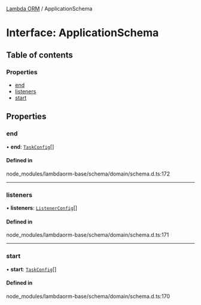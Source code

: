 [Lambda ORM](../README.md) / ApplicationSchema

# Interface: ApplicationSchema

## Table of contents

### Properties

- [end](ApplicationSchema.md#end)
- [listeners](ApplicationSchema.md#listeners)
- [start](ApplicationSchema.md#start)

## Properties

### end

• **end**: [`TaskConfig`](TaskConfig.md)[]

#### Defined in

node_modules/lambdaorm-base/schema/domain/schema.d.ts:172

___

### listeners

• **listeners**: [`ListenerConfig`](ListenerConfig.md)[]

#### Defined in

node_modules/lambdaorm-base/schema/domain/schema.d.ts:171

___

### start

• **start**: [`TaskConfig`](TaskConfig.md)[]

#### Defined in

node_modules/lambdaorm-base/schema/domain/schema.d.ts:170
